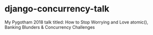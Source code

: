 # django-concurrency-talk
My Pygotham 2018 talk titled: How to Stop Worrying and Love atomic(), Banking Blunders &amp; Concurrency Challenges
